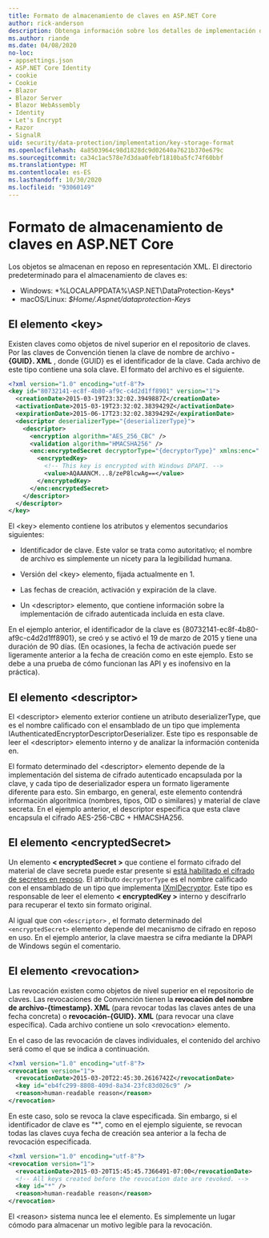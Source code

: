 ```yaml
---
title: Formato de almacenamiento de claves en ASP.NET Core
author: rick-anderson
description: Obtenga información sobre los detalles de implementación del formato de almacenamiento de la clave de protección de datos ASP.NET Core.
ms.author: riande
ms.date: 04/08/2020
no-loc:
- appsettings.json
- ASP.NET Core Identity
- cookie
- Cookie
- Blazor
- Blazor Server
- Blazor WebAssembly
- Identity
- Let's Encrypt
- Razor
- SignalR
uid: security/data-protection/implementation/key-storage-format
ms.openlocfilehash: 4a8503964c98d1828dc9d02640a7621b370e679c
ms.sourcegitcommit: ca34c1ac578e7d3daa0febf1810ba5fc74f60bbf
ms.translationtype: MT
ms.contentlocale: es-ES
ms.lasthandoff: 10/30/2020
ms.locfileid: "93060149"
---
```

# <a name="key-storage-format-in-aspnet-core"></a>Formato de almacenamiento de claves en ASP.NET Core

<a name="data-protection-implementation-key-storage-format"></a>

Los objetos se almacenan en reposo en representación XML. El directorio predeterminado para el almacenamiento de claves es:

* Windows: *%LOCALAPPDATA%\ASP.NET\DataProtection-Keys\*
* macOS/Linux: *$Home/.Aspnet/dataprotection-Keys*

## <a name="the-key-element"></a>El elemento \<key>

Existen claves como objetos de nivel superior en el repositorio de claves. Por las claves de Convención tienen la clave de nombre de archivo **-{GUID}. XML** , donde {GUID} es el identificador de la clave. Cada archivo de este tipo contiene una sola clave. El formato del archivo es el siguiente.

```xml
<?xml version="1.0" encoding="utf-8"?>
<key id="80732141-ec8f-4b80-af9c-c4d2d1ff8901" version="1">
  <creationDate>2015-03-19T23:32:02.3949887Z</creationDate>
  <activationDate>2015-03-19T23:32:02.3839429Z</activationDate>
  <expirationDate>2015-06-17T23:32:02.3839429Z</expirationDate>
  <descriptor deserializerType="{deserializerType}">
    <descriptor>
      <encryption algorithm="AES_256_CBC" />
      <validation algorithm="HMACSHA256" />
      <enc:encryptedSecret decryptorType="{decryptorType}" xmlns:enc="...">
        <encryptedKey>
          <!-- This key is encrypted with Windows DPAPI. -->
          <value>AQAAANCM...8/zeP8lcwAg==</value>
        </encryptedKey>
      </enc:encryptedSecret>
    </descriptor>
  </descriptor>
</key>
```

El \<key> elemento contiene los atributos y elementos secundarios siguientes:

* Identificador de clave. Este valor se trata como autoritativo; el nombre de archivo es simplemente un nicety para la legibilidad humana.

* Versión del \<key> elemento, fijada actualmente en 1.

* Las fechas de creación, activación y expiración de la clave.

* Un \<descriptor> elemento, que contiene información sobre la implementación de cifrado autenticada incluida en esta clave.

En el ejemplo anterior, el identificador de la clave es {80732141-ec8f-4b80-af9c-c4d2d1ff8901}, se creó y se activó el 19 de marzo de 2015 y tiene una duración de 90 días. (En ocasiones, la fecha de activación puede ser ligeramente anterior a la fecha de creación como en este ejemplo. Esto se debe a una prueba de cómo funcionan las API y es inofensivo en la práctica).

## <a name="the-descriptor-element"></a>El elemento \<descriptor>

El \<descriptor> elemento exterior contiene un atributo deserializerType, que es el nombre calificado con el ensamblado de un tipo que implementa IAuthenticatedEncryptorDescriptorDeserializer. Este tipo es responsable de leer el \<descriptor> elemento interno y de analizar la información contenida en.

El formato determinado del \<descriptor> elemento depende de la implementación del sistema de cifrado autenticado encapsulada por la clave, y cada tipo de deserializador espera un formato ligeramente diferente para esto. Sin embargo, en general, este elemento contendrá información algorítmica (nombres, tipos, OID o similares) y material de clave secreta. En el ejemplo anterior, el descriptor especifica que esta clave encapsula el cifrado AES-256-CBC + HMACSHA256.

## <a name="the-encryptedsecret-element"></a>El elemento \<encryptedSecret>

Un elemento **&lt; encryptedSecret &gt;** que contiene el formato cifrado del material de clave secreta puede estar presente si [está habilitado el cifrado de secretos en reposo](xref:security/data-protection/implementation/key-encryption-at-rest). El atributo `decryptorType` es el nombre calificado con el ensamblado de un tipo que implementa [IXmlDecryptor](/dotnet/api/microsoft.aspnetcore.dataprotection.xmlencryption.ixmldecryptor). Este tipo es responsable de leer el elemento **&lt; encryptedKey &gt;** interno y descifrarlo para recuperar el texto sin formato original.

Al igual que con `<descriptor>` , el formato determinado del `<encryptedSecret>` elemento depende del mecanismo de cifrado en reposo en uso. En el ejemplo anterior, la clave maestra se cifra mediante la DPAPI de Windows según el comentario.

## <a name="the-revocation-element"></a>El elemento \<revocation>

Las revocación existen como objetos de nivel superior en el repositorio de claves. Las revocaciones de Convención tienen la **revocación del nombre de archivo-{timestamp}. XML** (para revocar todas las claves antes de una fecha concreta) o **revocación-{GUID}. XML** (para revocar una clave específica). Cada archivo contiene un solo \<revocation> elemento.

En el caso de las revocación de claves individuales, el contenido del archivo será como el que se indica a continuación.

```xml
<?xml version="1.0" encoding="utf-8"?>
<revocation version="1">
  <revocationDate>2015-03-20T22:45:30.2616742Z</revocationDate>
  <key id="eb4fc299-8808-409d-8a34-23fc83d026c9" />
  <reason>human-readable reason</reason>
</revocation>
```

En este caso, solo se revoca la clave especificada. Sin embargo, si el identificador de clave es "*", como en el ejemplo siguiente, se revocan todas las claves cuya fecha de creación sea anterior a la fecha de revocación especificada.

```xml
<?xml version="1.0" encoding="utf-8"?>
<revocation version="1">
  <revocationDate>2015-03-20T15:45:45.7366491-07:00</revocationDate>
  <!-- All keys created before the revocation date are revoked. -->
  <key id="*" />
  <reason>human-readable reason</reason>
</revocation>
```

El \<reason> sistema nunca lee el elemento. Es simplemente un lugar cómodo para almacenar un motivo legible para la revocación.
